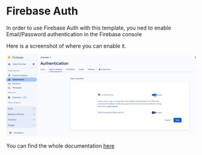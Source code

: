 # Firebase Auth

In order to use Firebase Auth with this template, you ned to enable Email/Password authentication in the Firebase console

Here is a screenshot of where you can enable it. 

![Remote Config](assets/firebase-authentication.png)


You can find the whole documentation [here](https://firebase.google.com/docs/auth/flutter/start)

